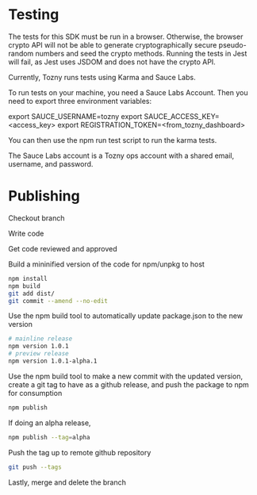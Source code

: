 # Testing

The tests for this SDK must be run in a browser. Otherwise, the browser crypto API will not be able to generate cryptographically secure pseudo-random numbers and seed the crypto methods. Running the tests in Jest will fail, as Jest uses JSDOM and does not have the crypto API.

Currently, Tozny runs tests using Karma and Sauce Labs.

To run tests on your machine, you need a Sauce Labs Account. Then you need to export three environment variables:

export SAUCE_USERNAME=tozny
export SAUCE_ACCESS_KEY=<access_key>
export REGISTRATION_TOKEN=<from_tozny_dashboard>

You can then use the npm run test script to run the karma tests.

The Sauce Labs account is a Tozny ops account with a shared email, username, and password.

# Publishing

Checkout branch

Write code

Get code reviewed and approved

Build a mininified version of the code for npm/unpkg to host

```bash
npm install
npm build
git add dist/
git commit --amend --no-edit
```

Use the npm build tool to automatically update package.json to the new version

```bash
# mainline release
npm version 1.0.1
# preview release
npm version 1.0.1-alpha.1
```

Use the npm build tool to make a new commit with the updated version, create a git tag to have as a github release, and push the package to npm for consumption

```bash
npm publish
```

If doing an alpha release,

```bash
npm publish --tag=alpha
```

Push the tag up to remote github repository

```bash
git push --tags
```

Lastly, merge and delete the branch
